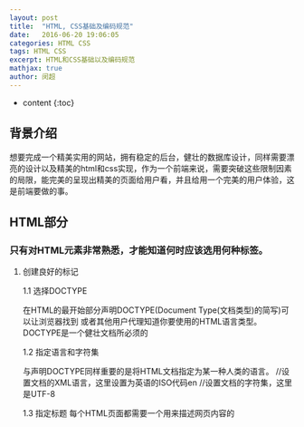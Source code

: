 ```yaml
---
layout: post
title:  "HTML, CSS基础及编码规范"
date:   2016-06-20 19:06:05
categories: HTML CSS
tags: HTML CSS
excerpt: HTML和CSS基础以及编码规范
mathjax: true
author:	闵超
---
```


* content
{:toc}

##  背景介绍
想要完成一个精美实用的网站，拥有稳定的后台，健壮的数据库设计，同样需要漂亮的设计以及精美的html和css实现，作为一个前端来说，需要突破这些限制因素的局限，能完美的呈现出精美的页面给用户看，并且给用一个完美的用户体验，这是前端要做的事。

## 	HTML部分

###		只有对HTML元素非常熟悉，才能知道何时应该选用何种标签。

1. 创建良好的标记

	1.1	选择DOCTYPE  

	在HTML的最开始部分声明DOCTYPE(Document Type(文档类型)的简写)可以让浏览器找到
		或者其他用户代理知道你要使用的HTML语言类型。DOCTYPE是一个健壮文档所必须的
		<!DOCTYPE html >
	
	1.2	指定语言和字符集

	与声明DOCTYPE同样重要的是将HTML文档指定为某一种人类的语言。
		<html xmlns="http://www.w3.org/1999/xhtml" xml:lang="en">
	//设置文档的XML语言，这里设置为英语的ISO代码en
	<meta http-equiv="Content-Type" content="text/html;charset=utf-8"/>
		//设置文档的字符集，这里是UTF-8
	
	1.3	指定标题
	每个HTML页面都需要一个用来描述网页内容的<title>元素,在游客将访问的页面
		保存到收藏夹时，<title>将作为链接名被保存在访客浏览器中
	
	1.4	选用恰当的元素

	根据文档内容的结构而选择HTML元素，而不是根据HTML元素的样式。例如，
		用p元素包含文字段落，而不是为了换行；用blockquote包含被引用的文字，
		而不是为了得到缩进
	
	1.5	避免过渡使用div和span
		
	设计HTML时一个常见的错误就是过渡使用div和span。少量、必要的合理使用
	可以明显地增强文档的结构性。span不应该代替label的作用，这不意味着div
	和span应避免使用。
	
	1.6尽可能少地使用标签
		
	前面两个提示所隐藏的含义就是，HTML标签使用得越少越好。事实上也是如此,使用的HTML标签越多，则渲染的时候dom结构越复杂，dom渲染的时候会慢。

### HTML编码规范

	<!DOCTYPE html>  
--HTML5 doctype为每个 HTML 页面的第一行添加标准模式（standard mode）的声明，这样能够确保在每个浏览器中拥有一致的展现。

	<html lang="zh-CN">
-- 强烈建议为 html 根元素指定 lang 属性，从而为文档设置正确的语言。这将有助于语音合成工具确定其所应该采用的发音，有助于翻译工具确定其翻译时所应遵守的规则等等。 

	<head>
	<title></title>
	<meta http-equiv="X-UA-Compatible" content="IE=Edge">
	<!-- IE 支持通过特定的 <meta> 标签来确定绘制当前页面所应该采用的 IE 版本。
	除非有强烈的特殊需求，否则最好是设置为 edge mode，从而通知 IE 采用其所支持的最新的模式。 -->
	<meta charset="utf-8">
	<!-- 通过明确声明字符编码，能够确保浏览器快速并容易的判断页面内容的渲染方式。
	这样做的好处是，可以避免在 HTML 中使用字符实体标记（character entity），
	从而全部与文档编码一致（一般采用 UTF-8 编码）。 -->

	<!-- 外部引入 CSS -->
	<link rel="stylesheet" href="code-guide.css">
	<!-- 外部引入 JavaScript -->
	<script src="code-guide.js"></script>
	</head>

标签要闭合，所有的html标签都要有/的闭合标签

	<body>
	
	<!--     
		class
	    id, name
	    data-*
	    src, for, type, href
	    title, alt
	    aria-*, role
	-->
	<!-- class 用于标识高度可复用组件，因此应该排在首位。
	id 用于标识具体组件，应当谨慎使用（例如，页面内的书签），因此排在第二位。 -->
	</body>
	</html>

##	CSS部分

### 	CSS部分，基础内容详见[《CSS夯实基础》](http://minchao.me/2015/05/18/CSS-Base/)

### CSS编码规范

		/*    
	    1、用两个空格来代替制表符（tab） -- 这是唯一能保证在所有环境下获得一致展现的方法。
	    2、为选择器分组时，将单独的选择器单独放在一行。
	    3、为了代码的易读性，在每个声明块的左花括号前添加一个空格。
	    4、声明块的右花括号应当单独成行。
	    5、每条声明语句的 : 后应该插入一个空格。
	    6、为了获得更准确的错误报告，每条声明都应该独占一行。
	    7、所有声明语句都应当以分号结尾。最后一条声明语句后面的分号是可选的，但是，如果省略这个分号，你的代码可能更易出错。
	    8、对于以逗号分隔的属性值，每个逗号后面都应该插入一个空格（例如，box-shadow）。
	    9、不要在 rgb()、rgba()、hsl()、hsla() 或 rect() 值的内部的逗号后面插入空格。
	        这样利于从多个属性值（既加逗号也加空格）中区分多个颜色值（只加逗号，不加空格）。
	    10、对于属性值或颜色参数，省略小于 1 的小数前面的 0 （例如，.5 代替 0.5；-.5px 代替 -0.5px）。
	    11、十六进制值应该全部小写，例如，#fff。在扫描文档时，小写字符易于分辨，因为他们的形式更易于区分。
	    12、尽量使用简写形式的十六进制值，例如，用 #fff 代替 #ffffff。
	    13、为选择器中的属性添加双引号，例如，input[type="text"]。只有在某些情况下是可选的，但是，为了代码的一致性，建议都加上双引号。
	    14、避免为 0 值指定单位，例如，用 margin: 0; 代替 margin: 0px;。
		*/

以上是CSS的编码规范总结，参照以上标准

	/* 不好的写法 CSS */
	.selector, .selector-secondary, .selector[type=text] {
	  padding:15px;
	  margin:0px 0px 15px;
	  background-color:rgba(0, 0, 0, 0.5);
	  box-shadow:0px 1px 2px #CCC,inset 0 1px 0 #FFFFFF
	}

	/* 好的写法 CSS */
	.selector,
	.selector-secondary,
	.selector[type="text"] {
	  padding: 15px;
	  margin-bottom: 15px;
	  background-color: rgba(0,0,0,.5);
	  box-shadow: 0 1px 2px #ccc, inset 0 1px 0 #fff;
	}

比较这两种写法，你会发现，下面一种更清晰，单独的选择器单独放在一行，左括号前加一个空格，属性：前加一个空格，0值不设单位等

下面，相关属性的声明，也有相关的顺序

	/*声明顺序
	相关的属性声明应当归为一组，并按照下面的顺序排列：
    Positioning 定位属性声明（布局）
    Box model	盒子模型属性声明（大小，间距）
    Typographic		字排版属性（font大小）
    Visual		视属性（可见的颜色，背景等）
	由于定位（positioning）可以从正常的文档流中移除元素，
	并且还能覆盖盒模型（box model）相关的样式，因此排在首位。盒模型排在第二位，因为它决定了组件的尺寸和位置。
	其他属性只是影响组件的内部（inside）或者是不影响前两组属性，因此排在后面。
	*/

	.declaration-order {
	  /* Positioning */
	  position: absolute;
	  top: 0;
	  right: 0;
	  bottom: 0;
	  left: 0;
	  z-index: 100;
	
	  /* Box-model */
	  display: block;
	  float: right;
	  width: 100px;
	  height: 100px;
	
	  /* Typography */
	  font: normal 13px "Helvetica Neue", sans-serif;
	  line-height: 1.5;
	  color: #333;
	  text-align: center;
	
	  /* Visual */
	  background-color: #f5f5f5;
	  border: 1px solid #e5e5e5;
	  border-radius: 3px;
	
	  /* Misc */
	  opacity: 1;
	}

切记不要轻易使用!important
	
	/*不要使用 @import
    与 <link> 标签相比，@import 指令要慢很多，不光增加了额外的请求次数，
    还会导致不可预料的问题。替代办法有以下几种：

    使用多个 <link> 元素
    通过 Sass 或 Less 类似的 CSS 预处理器将多个 CSS 文件编译为一个文件
    通过 Rails、Jekyll 或其他系统中提供过 CSS 文件合并功能
    请参考 Steve Souders 的文章了解更多知识。
	*/

导入文件使用link，不使用import

	/*<!-- Use link elements -->*/
	<link rel="stylesheet" href="core.css"></link>
	
	/*<!-- 避免 @imports -->*/
	<style>
	  @import url("more.css");
	</style>

媒体查询（Media query）的位置
	
	/*
    将媒体查询放在尽可能相关规则的附近。不要将他们打包放在
    一个单一样式文件中或者放在文档底部。如果你把他们分开了，将来只会被大家遗忘。下面给出一个典型的实例
	*/

带前缀的属性
	
	/*
	  当使用特定厂商的带有前缀的属性时，通过缩进的方式，让每个属性的值在垂直方向对齐，这样便于多行编辑
	*/
	
单行规则声明

	/*
	
    对于只包含一条声明的样式，为了易读性和便于快速编辑，
    建议将语句放在同一行。对于带有多条声明的样式，还是应当将声明分为多行。
    这样做的关键因素是为了错误检测 -- 例如，CSS 校验器指出在 183 行有语法错误。
    如果是单行单条声明，你就不会忽略这个错误；如果是单行多条声明的话，你就要仔细分析避免漏掉错误了
	*/
	
简写形式的属性声明

	/*
	在需要显示地设置所有值的情况下，应当尽量限制使用简写形式的属性声明。常见的滥用简写属性声明的情况如下：
	    padding
	    margin
	    font
	    background
	    border
	    border-radius
    大部分情况下，我们不需要为简写形式的属性声明指定所有值。例如，
    HTML 的 heading 元素只需要设置上、下边距（margin）的值，因此，
    在必要的时候，只需覆盖这两个值就可以。过度使用简写形式的属性声明会导致代码混乱，
    并且会对属性值带来不必要的覆盖从而引起意外的副作用。

    MDN（Mozilla Developer Network）上一片非常好的关于shorthand properties 的文章，
    对于不太熟悉简写属性声明及其行为的用户很有用。
	*/
好的写法与不好的写法

	/* 不好的写法 */
	.element {
	  margin: 0 0 10px;
	  background: red;
	  background: url("image.jpg");
	  border-radius: 3px 3px 0 0;
	}
	
	/*好的写法 */
	.element {
	  margin-bottom: 10px;
	  background-color: red;
	  background-image: url("image.jpg");
	  border-top-left-radius: 3px;
	  border-top-right-radius: 3px;
	}

class 命名

	/*
    class 名称中只能出现小写字符和破折号（dashe）（不是下划线，也不是驼峰命名法）。
        破折号应当用于相关 class 的命名（类似于命名空间）（例如，.btn 和 .btn-danger）。
    避免过度任意的简写。.btn 代表 button，但是 .s 不能表达任何意思。
    class 名称应当尽可能短，并且意义明确。
    使用有意义的名称。使用有组织的或目的明确的名称，不要使用表现形式（presentational）的名称。
    基于最近的父 class 或基本（base） class 作为新 class 的前缀。
    使用 .js-* class 来标识行为（与样式相对），并且不要将这些 class 包含到 CSS 文件中。

    在为 Sass 和 Less 变量命名是也可以参考上面列出的各项规范。
	*/

选择器

	/*
	    对于通用元素使用 class ，这样利于渲染性能的优化。
	    对于经常出现的组件，避免使用属性选择器（例如，[class^="..."]）。浏览器的性能会受到这些因素的影响。
	    选择器要尽可能短，并且尽量限制组成选择器的元素个数，建议不要超过 3 。
	    只有在必要的时候才将 class 限制在最近的父元素内（也就是后代选择器）
	    （例如，不使用带前缀的 class 时 -- 前缀类似于命名空间）。
	*/

总结：
	这里对于常见的编写规范错误，我一般会犯的是编写css过于随意，不喜欢用缩写，对于class的命名总是用驼峰命名，希望在将来的工作学习中改掉这些坏毛病。
